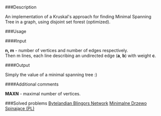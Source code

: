 ###Description

An implementation of a Kruskal's approach for finding Minimal Spanning Tree in a graph, using
disjoint set forest (optimized).

###Usage

####Input

<b>n, m</b> - number of vertices and number of edges respectively. <br>
Then m lines, each line describing an undirected edge (<b>a</b>, <b>b</b>) with weight <b>c</b>. <br> 


####Output

Simply the value of a minimal spanning tree :)  

####Additional comments

<b>MAXN</b> - maximal number of vertices. <br>

###Solved problems
[Bytelandian Blingors Network](http://www.spoj.com/problems/BLINNET/)
[Minimalne Drzewo Spinające (PL)](http://pl.spoj.com/problems/SPIN_PL/)
